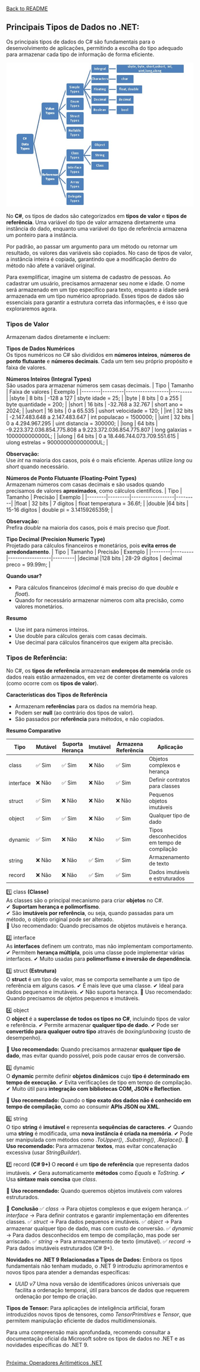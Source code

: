 [Back to README](../README.md)

## Principais Tipos de Dados no .NET:
Os principais tipos de dados do C# são fundamentais para o desenvolvimento de aplicações, permitindo a escolha do tipo adequado para armazenar cada tipo de informação de forma eficiente.

![](img/data-types.jpg)

No **C#**, os tipos de dados são categorizados em **tipos de valor** e **tipos de referência**. Uma variável do tipo de valor 
armazena diretamente uma instância do dado, enquanto uma variável do tipo de referência armazena um ponteiro para a instância.

Por padrão, ao passar um argumento para um método ou retornar um resultado, os valores das variáveis são copiados. No caso de tipos de valor, a instância inteira é copiada, garantindo que a modificação dentro do método não afete a variável original.

Para exemplificar, imagine um sistema de cadastro de pessoas. Ao cadastrar um usuário, precisamos armazenar seu nome e idade. O nome será armazenado em um tipo específico para texto, enquanto a idade será armazenada em um tipo numérico apropriado. Esses tipos de dados são essenciais para garantir a estrutura correta das informações, e é isso que exploraremos agora.

### Tipos de Valor<br />
Armazenam dados diretamente e incluem:​

**Tipos de Dados Numéricos**<br />
Os tipos numéricos no C# são divididos em **números inteiros**, **números de ponto flutuante** e **números decimais**. 
Cada um tem seu próprio propósito e faixa de valores.

**Números Inteiros (Integral Types)**<br />
São usados para armazenar números sem casas decimais.
| Tipo   | Tamanho | Faixa de valores | Exemplo |
|--------|---------|------------------|---------|
|sbyte   | 8 bits	 | -128 a 127	      | sbyte idade = 25; |
|byte	   | 8 bits	 | 0 a 255	        | byte quantidade = 200; |
|short	 | 16 bits | -32.768 a 32.767	| short ano = 2024; |
|ushort	 | 16 bits |	0 a 65.535	    | ushort velocidade = 120; |
|int	   | 32 bits |	-2.147.483.648 a 2.147.483.647 | int populacao = 1500000; |
|uint	   | 32 bits |	0 a 4.294.967.295	| uint distancia = 300000; |
|long	   | 64 bits |	-9.223.372.036.854.775.808 a 9.223.372.036.854.775.807	| long galaxias = 1000000000000L; |
|ulong	 | 64 bits |	0 a 18.446.744.073.709.551.615	| ulong estrelas = 900000000000000UL; |

**Observação:**<br/> 
Use *int* na maioria dos casos, pois é o mais eficiente. Apenas utilize *long* ou *short* quando necessário.<br />

**Números de Ponto Flutuante (Floating-Point Types)**<br />
Armazenam números com casas decimais e são usados quando precisamos de valores **aproximados**, como cálculos científicos.
| Tipo   | Tamanho | Precisão | Exemplo |
|--------|---------|------------------|---------|
|float	 | 32 bits | 7 dígitos	      | float temperatura = 36.6f; |
|double	 |64 bits  | 15-16 dígitos	  | double pi = 3.14159265359; |

**Observação:**<br/> 
Prefira *double* na maioria dos casos, pois é mais preciso que *float*. <br />

**Tipo Decimal (Precision Numeric Type)** <br />
Projetado para cálculos financeiros e monetários, pois **evita erros de arredondamento**.
| Tipo   | Tamanho | Precisão | Exemplo |
|--------|---------|------------------|---------|
|decimal |128 bits | 28-29 dígitos	  | decimal preco = 99.99m; |

**Quando usar?**<br />
- Para cálculos financeiros (*decimal* é mais preciso do que *double* e *float*).
- Quando for necessário armazenar números com alta precisão, como valores monetários.

**Resumo** <br />
- Use int para números inteiros.
- Use double para cálculos gerais com casas decimais.
- Use decimal para cálculos financeiros que exigem alta precisão. <br />
  
### Tipos de Referência: <br />
No C#, os **tipos de referência** armazenam **endereços de memória** onde os dados reais estão armazenados, em vez de conter diretamente os valores (como ocorre com os **tipos de valor**).

**Características dos Tipos de Referência**<br />
- Armazenam **referências** para os dados na memória heap.
- Podem ser **null** (ao contrário dos tipos de valor).
- São passados por **referência** para métodos, e não copiados.

**Resumo Comparativo**<br/>

| Tipo     | Mutável | Suporta Herança  | Imutável | Armazena Referência  | Aplicação |
|----------|---------|------------------|----------|----------------------|-----------|					
|class	   |✅ Sim	  |✅ Sim	         |❌ Não	   |✅ Sim	              |Objetos complexos e herança |
|interface |❌ Não	  |✅ Sim	         |❌ Não	   |✅ Sim	              |Definir contratos para classes|
|struct	   |✅ Sim	  |❌ Não	         |❌ Não	   |❌ Não	              |Pequenos objetos imutáveis|
|object	   |✅ Sim	  |✅ Sim	         |❌ Não	   |✅ Sim	              |Qualquer tipo de dado|
|dynamic	 |✅ Sim	  |❌ Não	         |❌ Não	   |✅ Sim	              |Tipos desconhecidos em tempo de compilação|
|string	   |❌ Não	  |❌ Não	         |✅ Sim	   |✅ Sim	              |Armazenamento de texto|
|record	   |❌ Não	  |❌ Não	         |✅ Sim	   |✅ Sim	              |Dados imutáveis e estruturados|

1️⃣ class **(Classe)**<br /> 
As classes são o principal mecanismo para criar **objetos** no C#.<br />
✔ **Suportam herança e polimorfismo**.<br />
✔ São **imutáveis por referência**, ou seja, quando passadas para um método, o objeto original pode ser alterado. <br/>
📌 Uso recomendado: Quando precisamos de objetos mutáveis e herança.<br />

2️⃣ interface <br />
As **interfaces** definem um contrato, mas não implementam comportamento.
✔ Permitem **herança múltipla**, pois uma classe pode implementar várias interfaces.
✔ Muito usadas para **polimorfismo e inversão de dependência**.

3️⃣ struct **(Estrutura)**<br />
O **struct** é um tipo de valor, mas se comporta semelhante a um tipo de referência em alguns casos.
✔ É mais leve que uma classe.
✔ Ideal para dados pequenos e imutáveis.
✔ Não suporta herança.
📌 Uso recomendado: Quando precisamos de objetos pequenos e imutáveis.

4️⃣ object<br />
O **object** é a **superclasse de todos os tipos no C#**, incluindo tipos de valor e referência.
✔ Permite armazenar **qualquer tipo de dado**.
✔ Pode ser **convertido para qualquer outro tipo** através de *boxing/unboxing* (custo de desempenho).

📌 **Uso recomendado:** Quando precisamos armazenar **qualquer tipo de dado**, mas evitar quando possível, pois pode causar erros de conversão.

5️⃣ dynamic<br />
O **dynamic** permite definir **objetos dinâmicos** cujo **tipo é determinado em tempo de execução**.
✔ Evita verificações de tipo em tempo de compilação.
✔ Muito útil para **integração com bibliotecas COM, JSON e Reflection**.

📌 **Uso recomendado:** Quando o **tipo exato dos dados não é conhecido em tempo de compilação**, como ao consumir **APIs JSON ou XML**.

6️⃣ string<br />
O tipo **string** é **imutável** e representa **sequências de caracteres**.
✔ Quando uma **string** é modificada, uma **nova instância é criada na memória**.
✔ Pode ser manipulada com métodos como *.ToUpper()*, *.Substring()*, *.Replace()*.
📌 **Uso recomendado:** Para armazenar **textos**, mas evitar concatenação excessiva (usar *StringBuilder*).

7️⃣ record **(C# 9+)**
O **record** é um **tipo de referência** que representa dados imutáveis.
✔ Gera automaticamente **métodos** como *Equals* e *ToString*.
✔ Usa **sintaxe mais concisa** que *class*.

📌 **Uso recomendado:** Quando queremos objetos imutáveis com valores estruturados.

📌 **Conclusão**
✅ *class* → Para objetos complexos e que exigem herança.
✅ *interface* → Para definir contratos e garantir implementação em diferentes classes.
✅ *struct* → Para dados pequenos e imutáveis.
✅ *object* → Para armazenar qualquer tipo de dado, mas com custo de conversão.
✅ *dynamic* → Para dados desconhecidos em tempo de compilação, mas pode ser arriscado.
✅ *string* → Para armazenamento de texto (imutável).
✅ *record* → Para dados imutáveis estruturados (C# 9+).

**Novidades no .NET 9 Relacionadas a Tipos de Dados:**
Embora os tipos fundamentais não tenham mudado, o .NET 9 introduziu aprimoramentos e novos tipos para atender a demandas específicas:​

- *UUID v7* Uma nova versão de identificadores únicos universais que facilita a ordenação temporal, útil para bancos de dados que requerem ordenação por tempo de criação. ​

**Tipos de Tensor:** 
Para aplicações de inteligência artificial, foram introduzidos novos tipos de tensores, como *TensorPrimitives* e *Tensor<T>*, que permitem manipulação eficiente de dados multidimensionais. ​

Para uma compreensão mais aprofundada, recomendo consultar a documentação oficial da Microsoft sobre os tipos de dados no .NET e as novidades específicas do .NET 9.

<br/>
<div style="display: flex; justify-content: space-between;">  
  <a href="arithmetic-operators.md">Próxima: Operadores Aritiméticos .NET</a>
</div>

